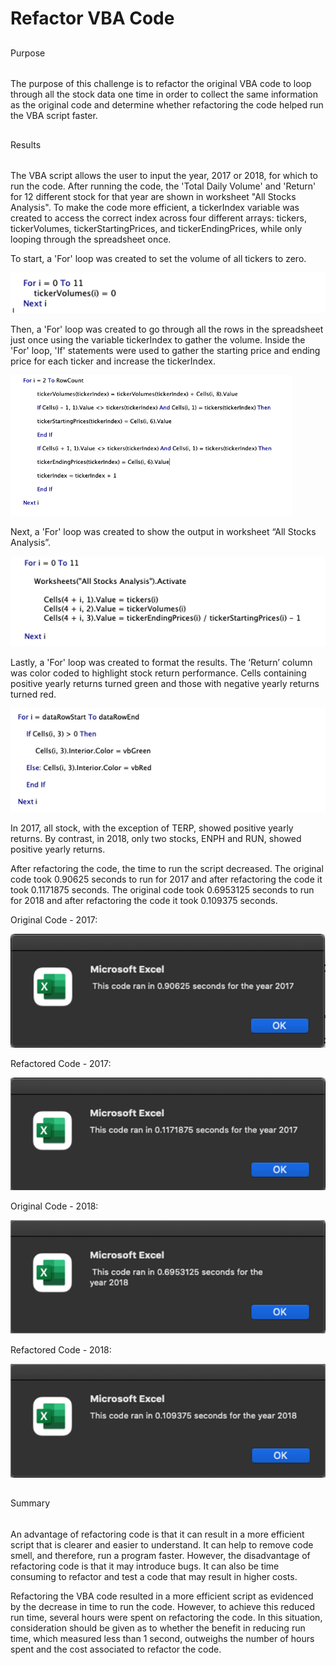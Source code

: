 # Refactor VBA Code
## 
Purpose

###### 
The purpose of this challenge is to refactor the original VBA code to loop through all the stock data one time in order to collect the same information as the original code and determine whether refactoring the code helped run the VBA script faster. 

## 
Results

###### 
The VBA script allows the user to input the year, 2017 or 2018, for which to run the code. After running the code, the 'Total Daily Volume' and 'Return' for 12 different stock for that year are shown in worksheet "All Stocks Analysis". To make the code more efficient, a tickerIndex variable was created to access the correct index across four different arrays: tickers, tickerVolumes, tickerStartingPrices, and tickerEndingPrices, while only looping through the spreadsheet once. 

To start, a 'For' loop was created to set the volume of all tickers to zero.

![VBA_Challenge_Code1](Resources/VBA_Challenge_Code1.png)

Then, a 'For' loop was created to go through all the rows in the spreadsheet just once using the variable tickerIndex to gather the volume. Inside the 'For' loop, 'If' statements were used to gather the starting price and ending price for each ticker and increase the tickerIndex. 

![VBA_Challenge_Code2](Resources/VBA_Challenge_Code2.png)

Next, a 'For' loop was created to show the output in worksheet “All Stocks Analysis”.

![VBA_Challenge_Code3](Resources/VBA_Challenge_Code3.png)

Lastly, a 'For' loop was created to format the results. The ‘Return’ column was color coded to highlight stock return performance. Cells containing positive yearly returns turned green and those with negative yearly returns turned red. 

![VBA_Challenge_Code4](Resources/VBA_Challenge_Code4.png)

In 2017, all stock, with the exception of TERP, showed positive yearly returns. By contrast, in 2018, only two stocks, ENPH and RUN, showed positive yearly returns. 

After refactoring the code, the time to run the script decreased. The original code took 0.90625 seconds to run for 2017 and after refactoring the code it took 0.1171875 seconds. The original code took 0.6953125 seconds to run for 2018 and after refactoring the code it took 0.109375 seconds. 

Original Code - 2017:

![VBA_Challenge_2017_Original](Resources/VBA_Challenge_2017_Original.png)

Refactored Code - 2017:

![VBA_Challenge_2017](Resources/VBA_Challenge_2017.png)

Original Code - 2018:

![VBA_Challenge_2018_Original](Resources/VBA_Challenge_2018_Original.png)

Refactored Code - 2018:

![VBA_Challenge_2018](Resources/VBA_Challenge_2018.png)

## 
Summary

######
An advantage of refactoring code is that it can result in a more efficient script that is clearer and easier to understand. It can help to remove code smell, and therefore, run a program faster.  However, the disadvantage of refactoring code is that it may introduce bugs. It can also be time consuming to refactor and test a code that may result in higher costs.  

Refactoring the VBA code resulted in a more efficient script as evidenced by the decrease in time to run the code. However, to achieve this reduced run time, several hours were spent on refactoring the code. In this situation, consideration should be given as to whether the benefit in reducing run time, which measured less than 1 second, outweighs the number of hours spent and the cost associated to refactor the code. 
